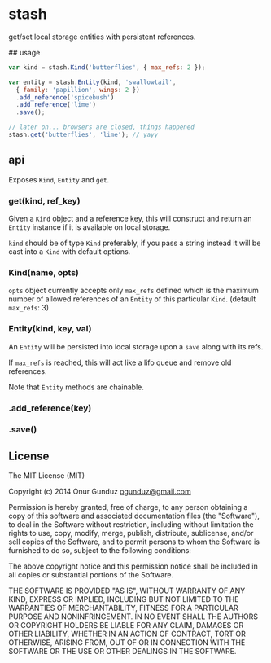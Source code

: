 # stash

get/set local storage entities with persistent references.

## usage

```js
var kind = stash.Kind('butterflies', { max_refs: 2 });

var entity = stash.Entity(kind, 'swallowtail', 
  { family: 'papillion', wings: 2 })
  .add_reference('spicebush')
  .add_reference('lime')
  .save();

// later on... browsers are closed, things happened
stash.get('butterflies', 'lime'); // yayy
```

## api

Exposes `Kind`, `Entity` and `get`.

### get(kind, ref_key)

Given a `Kind` object and a reference key, this will construct and return an `Entity` instance if it is available on local storage.

`kind` should be of type `Kind` preferably, if you pass a string instead it will be cast into a `Kind` with default options.

### Kind(name, opts)

`opts` object currently accepts only `max_refs` defined which is the maximum number of allowed references of an `Entity` of this particular `Kind`. (default `max_refs`: 3)

### Entity(kind, key, val)

An `Entity` will be persisted into local storage upon a `save` along with its refs.

If `max_refs` is reached, this will act like a lifo queue and remove old references.

Note that `Entity` methods are chainable.

### .add_reference(key)

### .save()

## License

The MIT License (MIT)

Copyright (c) 2014 Onur Gunduz ogunduz@gmail.com

Permission is hereby granted, free of charge, to any person obtaining a copy
of this software and associated documentation files (the "Software"), to deal
in the Software without restriction, including without limitation the rights
to use, copy, modify, merge, publish, distribute, sublicense, and/or sell
copies of the Software, and to permit persons to whom the Software is
furnished to do so, subject to the following conditions:

The above copyright notice and this permission notice shall be included in
all copies or substantial portions of the Software.

THE SOFTWARE IS PROVIDED "AS IS", WITHOUT WARRANTY OF ANY KIND, EXPRESS OR
IMPLIED, INCLUDING BUT NOT LIMITED TO THE WARRANTIES OF MERCHANTABILITY,
FITNESS FOR A PARTICULAR PURPOSE AND NONINFRINGEMENT. IN NO EVENT SHALL THE
AUTHORS OR COPYRIGHT HOLDERS BE LIABLE FOR ANY CLAIM, DAMAGES OR OTHER
LIABILITY, WHETHER IN AN ACTION OF CONTRACT, TORT OR OTHERWISE, ARISING FROM,
OUT OF OR IN CONNECTION WITH THE SOFTWARE OR THE USE OR OTHER DEALINGS IN
THE SOFTWARE.